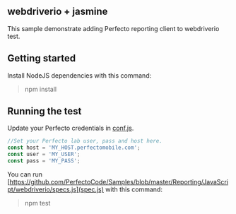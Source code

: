 ## webdriverio + jasmine 

This sample demonstrate adding Perfecto reporting client to webdriverio test.

## Getting started
Install NodeJS dependencies with this command:

> npm install

## Running the test
Update your Perfecto credentials in [conf.js](conf.js).
```JavaScript
//Set your Perfecto lab user, pass and host here.
const host = 'MY_HOST.perfectomobile.com';
const user = 'MY_USER';
const pass = 'MY_PASS';
```
You can run [https://github.com/PerfectoCode/Samples/blob/master/Reporting/JavaScript/webdriverio/specs.js](spec.js) with this command:

> npm test
